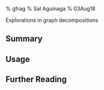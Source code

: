 % gfrag
% Sal Aguinaga
% 03Aug18

Explorations in graph decompositions

## Summary

## Usage

## Further Reading
